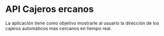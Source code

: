 # API Cajeros ercanos
 La aplicación tiene como objetivo mostrarle al usuario la dirección de los cajeros automáticos más cercanos en tiempo real.
